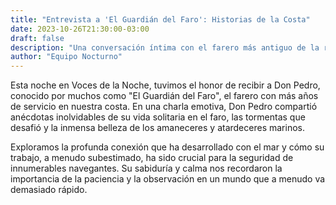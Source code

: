 ```yaml
---
title: "Entrevista a 'El Guardián del Faro': Historias de la Costa"
date: 2023-10-26T21:30:00-03:00
draft: false
description: "Una conversación íntima con el farero más antiguo de la región, revelando sus experiencias y las maravillas de la vida en la costa."
author: "Equipo Nocturno"
---
```


Esta noche en Voces de la Noche, tuvimos el honor de recibir a Don Pedro, conocido por muchos como "El Guardián del Faro", el farero con más años de servicio en nuestra costa. En una charla emotiva, Don Pedro compartió anécdotas inolvidables de su vida solitaria en el faro, las tormentas que desafió y la inmensa belleza de los amaneceres y atardeceres marinos.

Exploramos la profunda conexión que ha desarrollado con el mar y cómo su trabajo, a menudo subestimado, ha sido crucial para la seguridad de innumerables navegantes. Su sabiduría y calma nos recordaron la importancia de la paciencia y la observación en un mundo que a menudo va demasiado rápido.
